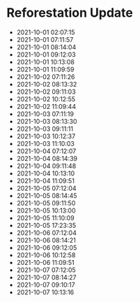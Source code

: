 # Reforestation Update

- 2021-10-01 02:07:15
- 2021-10-01 07:11:57
- 2021-10-01 08:14:04
- 2021-10-01 09:12:03
- 2021-10-01 10:13:08
- 2021-10-01 11:09:59
- 2021-10-02 07:11:26
- 2021-10-02 08:13:32
- 2021-10-02 09:11:03
- 2021-10-02 10:12:55
- 2021-10-02 11:09:44
- 2021-10-03 07:11:19
- 2021-10-03 08:13:30
- 2021-10-03 09:11:11
- 2021-10-03 10:12:37
- 2021-10-03 11:10:03
- 2021-10-04 07:12:07
- 2021-10-04 08:14:39
- 2021-10-04 09:11:48
- 2021-10-04 10:13:10
- 2021-10-04 11:09:51
- 2021-10-05 07:12:04
- 2021-10-05 08:14:45
- 2021-10-05 09:11:50
- 2021-10-05 10:13:00
- 2021-10-05 11:10:09
- 2021-10-05 17:23:35
- 2021-10-06 07:12:04
- 2021-10-06 08:14:21
- 2021-10-06 09:12:05
- 2021-10-06 10:12:58
- 2021-10-06 11:09:51
- 2021-10-07 07:12:05
- 2021-10-07 08:14:27
- 2021-10-07 09:10:17
- 2021-10-07 10:13:16
